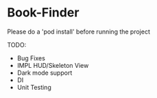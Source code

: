 # Book-Finder

Please do a 'pod install' before running the project


TODO:
- Bug Fixes
- IMPL HUD/Skeleton View
- Dark mode support
- DI
- Unit Testing


